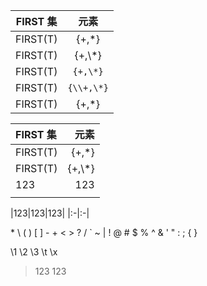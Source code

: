 
| FIRST 集  |       元素        |
| :-------: | :---------------: |
| FIRST(T)  |      {+,\*}       |
| FIRST(T)  |      {+,\\*}       |
| FIRST(T)  |      `{+,\*}`       |
| FIRST(T)  |      `{\\+,\*}`       |
| FIRST(T)  |      \{\+,\*}       |

| FIRST 集  |       元素        |
| :- | -: |
| FIRST(T)  |      {+,\*}       |
| FIRST(T)  |      {+,\\*}       |
|123|123|1234|
|||


|123|123|123|
|:-|:-|

\* \\ \( \) \[ \] \- \+ \< \> \? \/ \` \~ \| \! \@ \# \$ \% \^ \& \' \" \: \; \{ \}

\1 \2 \3 \t \x 


> 123
> 123